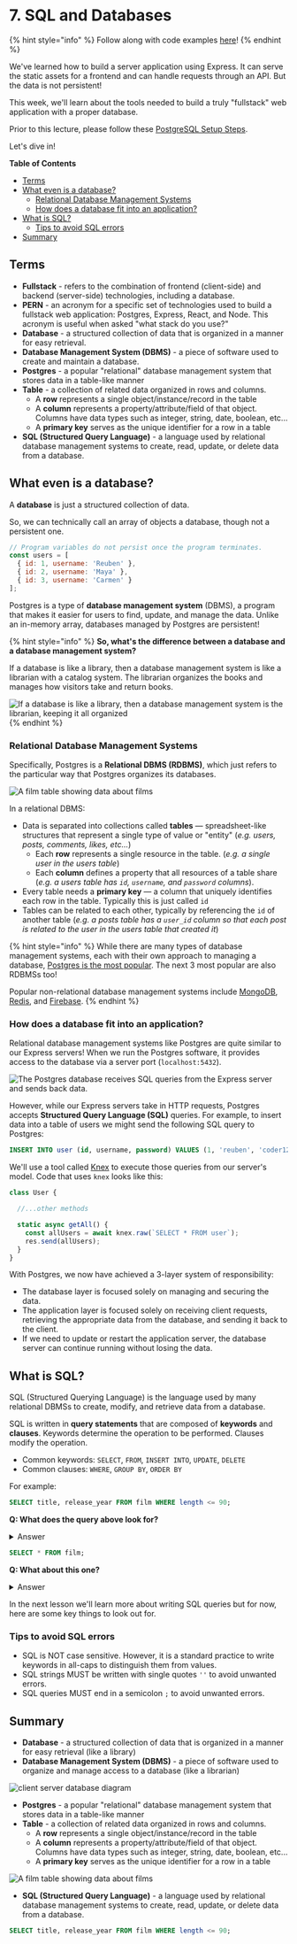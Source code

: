 # 7. SQL and Databases

{% hint style="info" %}
Follow along with code examples [here](https://github.com/The-Marcy-Lab-School/8-2-0-sql-and-databases)!
{% endhint %}

We've learned how to build a server application using Express. It can serve the static assets for a frontend and can handle requests through an API. But the data is not persistent!

This week, we'll learn about the tools needed to build a truly "fullstack" web application with a proper database.

Prior to this lecture, please follow these [PostgreSQL Setup Steps](../environment-setup/postgres-setup.md).

Let's dive in!

**Table of Contents**

* [Terms](6-sql-and-databases.md#terms)
* [What even is a database?](6-sql-and-databases.md#what-even-is-a-database)
  * [Relational Database Management Systems](6-sql-and-databases.md#relational-database-management-systems)
  * [How does a database fit into an application?](6-sql-and-databases.md#how-does-a-database-fit-into-an-application)
* [What is SQL?](6-sql-and-databases.md#what-is-sql)
  * [Tips to avoid SQL errors](6-sql-and-databases.md#tips-to-avoid-sql-errors)
* [Summary](6-sql-and-databases.md#summary)

## Terms

* **Fullstack** - refers to the combination of frontend (client-side) and backend (server-side) technologies, including a database.
* **PERN** - an acronym for a specific set of technologies used to build a fullstack web application: Postgres, Express, React, and Node. This acronym is useful when asked "what stack do you use?"
* **Database** - a structured collection of data that is organized in a manner for easy retrieval.
* **Database Management System (DBMS)** - a piece of software used to create and maintain a database.
* **Postgres** - a popular "relational" database management system that stores data in a table-like manner
* **Table** - a collection of related data organized in rows and columns.
  * A **row** represents a single object/instance/record in the table
  * A **column** represents a property/attribute/field of that object. Columns have data types such as integer, string, date, boolean, etc...
  * A **primary key** serves as the unique identifier for a row in a table
* **SQL (Structured Query Language)** - a language used by relational database management systems to create, read, update, or delete data from a database.

## What even is a database?

A **database** is just a structured collection of data.

So, we can technically call an array of objects a database, though not a persistent one.

```js
// Program variables do not persist once the program terminates.
const users = [
  { id: 1, username: 'Reuben' },
  { id: 2, username: 'Maya' },
  { id: 3, username: 'Carmen' }
];
```

Postgres is a type of **database management system** (DBMS), a program that makes it easier for users to find, update, and manage the data. Unlike an in-memory array, databases managed by Postgres are persistent!

{% hint style="info" %}
**So, what's the difference between a database and a database management system?**

If a database is like a library, then a database management system is like a librarian with a catalog system. The librarian organizes the books and manages how visitors take and return books.

<img src="img/library.png" alt="If a database is like a library, then a database management system is the librarian, keeping it all organized" data-size="original">
{% endhint %}

### Relational Database Management Systems

Specifically, Postgres is a **Relational DBMS (RDBMS)**, which just refers to the particular way that Postgres organizes its databases.

![A film table showing data about films](img/film-table.png)

In a relational DBMS:

* Data is separated into collections called **tables** — spreadsheet-like structures that represent a single type of value or "entity" (_e.g. users, posts, comments, likes, etc..._)
  * Each **row** represents a single resource in the table. (_e.g. a single user in the users table_)
  * Each **column** defines a property that all resources of a table share (_e.g. a users table has `id`, `username`, and `password` columns_).
* Every table needs a **primary key** — a column that uniquely identifies each row in the table. Typically this is just called `id`
* Tables can be related to each other, typically by referencing the `id` of another table (_e.g. a posts table has a `user_id` column so that each post is related to the user in the users table that created it_)

{% hint style="info" %}
While there are many types of database management systems, each with their own approach to managing a database, [Postgres is the most popular](https://survey.stackoverflow.co/2024/technology/#1-databases). The next 3 most popular are also RDBMSs too!

Popular non-relational database management systems include [MongoDB](https://www.mongodb.com/), [Redis](https://redis.io/), and [Firebase](https://firebase.google.com/).
{% endhint %}

### How does a database fit into an application?

Relational database management systems like Postgres are quite similar to our Express servers! When we run the Postgres software, it provides access to the database via a server port (`localhost:5432`).

![The Postgres database receives SQL queries from the Express server and sends back data.](img/client-server-database-diagram.svg)

However, while our Express servers take in HTTP requests, Postgres accepts **Structured Query Language (SQL)** queries. For example, to insert data into a table of users we might send the following SQL query to Postgres:

```sql
INSERT INTO user (id, username, password) VALUES (1, 'reuben', 'coder123')
```

We'll use a tool called [Knex](8-knex.md) to execute those queries from our server's model. Code that uses `knex` looks like this:

```js
class User {

  //...other methods

  static async getAll() {
    const allUsers = await knex.raw(`SELECT * FROM user`);
    res.send(allUsers);
  }
}
```

With Postgres, we now have achieved a 3-layer system of responsibility:

* The database layer is focused solely on managing and securing the data.
* The application layer is focused solely on receiving client requests, retrieving the appropriate data from the database, and sending it back to the client.
* If we need to update or restart the application server, the database server can continue running without losing the data.

## What is SQL?

SQL (Structured Querying Language) is the language used by many relational DBMSs to create, modify, and retrieve data from a database.

SQL is written in **query statements** that are composed of **keywords** and **clauses**. Keywords determine the operation to be performed. Clauses modify the operation.

* Common keywords: `SELECT`, `FROM`, `INSERT INTO`, `UPDATE`, `DELETE`
* Common clauses: `WHERE`, `GROUP BY`, `ORDER BY`

For example:

```sql
SELECT title, release_year FROM film WHERE length <= 90;
```

**Q: What does the query above look for?**

<details>

<summary>Answer</summary>

The title and release year of the movies that are 90 minutes or less in length from the `film` table.

</details>

```sql
SELECT * FROM film;
```

**Q: What about this one?**

<details>

<summary>Answer</summary>

This query will get all of the data from the films table.

</details>

In the next lesson we'll learn more about writing SQL queries but for now, here are some key things to look out for.

### Tips to avoid SQL errors

* SQL is NOT case sensitive. However, it is a standard practice to write keywords in all-caps to distinguish them from values.
* SQL strings MUST be written with single quotes `''` to avoid unwanted errors.
* SQL queries MUST end in a semicolon `;` to avoid unwanted errors.

## Summary

* **Database** - a structured collection of data that is organized in a manner for easy retrieval (like a library)
* **Database Management System (DBMS)** - a piece of software used to organize and manage access to a database (like a librarian)

![client server database diagram](img/client-server-database-diagram.svg)

* **Postgres** - a popular "relational" database management system that stores data in a table-like manner
* **Table** - a collection of related data organized in rows and columns.
  * A **row** represents a single object/instance/record in the table
  * A **column** represents a property/attribute/field of that object. Columns have data types such as integer, string, date, boolean, etc...
  * A **primary key** serves as the unique identifier for a row in a table

![A film table showing data about films](img/film-table.png)

* **SQL (Structured Query Language)** - a language used by relational database management systems to create, read, update, or delete data from a database.

```sql
SELECT title, release_year FROM film WHERE length <= 90;
```
